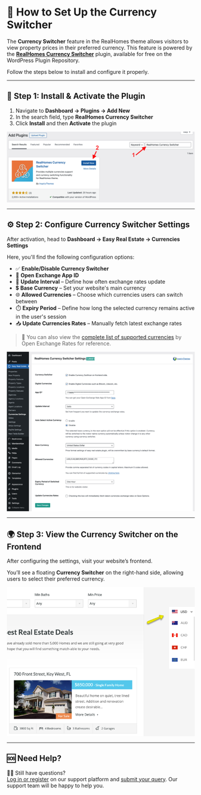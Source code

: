 # 💱 How to Set Up the Currency Switcher

The **Currency Switcher** feature in the RealHomes theme allows visitors to view property prices in their preferred currency. This feature is powered by the [**RealHomes Currency Switcher**](https://wordpress.org/plugins/realhomes-currency-switcher/) plugin, available for free on the WordPress Plugin Repository.

Follow the steps below to install and configure it properly.

---

## 🔌 Step 1: Install & Activate the Plugin

1. Navigate to **Dashboard → Plugins → Add New**  
2. In the search field, type **RealHomes Currency Switcher**
3. Click **Install** and then **Activate** the plugin

![Install RealHomes Currency Switcher Plugin](images/other-features/search-realhomes-currency-switcher.png)

---

## ⚙️ Step 2: Configure Currency Switcher Settings

After activation, head to **Dashboard → Easy Real Estate → Currencies Settings**

Here, you'll find the following configuration options:

- ✅ **Enable/Disable Currency Switcher**
- 🔐 **Open Exchange App ID**
- 🔄 **Update Interval** – Define how often exchange rates update
- 💲 **Base Currency** – Set your website's main currency
- 🌐 **Allowed Currencies** – Choose which currencies users can switch between
- ⏱️ **Expiry Period** – Define how long the selected currency remains active in the user's session
- 📥 **Update Currencies Rates** – Manually fetch latest exchange rates

> 📘 You can also view the [complete list of supported currencies](https://docs.openexchangerates.org/reference/supported-currencies?ref=realhomes) by Open Exchange Rates for reference.

![Currencies Settings](images/other-features/realhomes-currency-switcher-settings.png)

---

## 🌍 Step 3: View the Currency Switcher on the Frontend

After configuring the settings, visit your website’s frontend.

You’ll see a floating **Currency Switcher** on the right-hand side, allowing users to select their preferred currency.

![Frontend Currency Switcher](images/other-features/currency-switcher-frontend.png)

---

## 🆘 Need Help?

🙋‍♂️ Still have questions?  
  [Log in or register](https://support.inspirythemes.com/login-register/) on our support platform and [submit your query](https://support.inspirythemes.com/ask-question/). Our support team will be happy to help you.